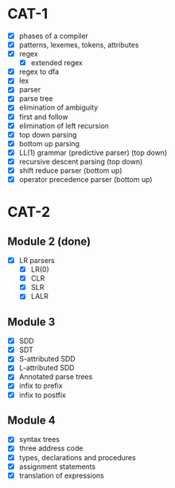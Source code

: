 
# CAT-1

- [x] phases of a compiler
- [x] patterns, lexemes, tokens, attributes
- [x] regex
	- [x] extended regex
- [x] regex to dfa
- [x] lex
- [x] parser
- [x] parse tree
- [x] elimination of ambiguity
- [x] first and follow
- [x] elimination of left recursion
- [x] top down parsing
- [x] bottom up parsing
- [x] LL(1) grammar (predictive parser) (top down)
- [x] recursive descent parsing (top down)
- [x] shift reduce parser (bottom up)
- [x] operator precedence parser (bottom up)

# CAT-2

## Module 2 (done)
- [x] LR parsers
	- [x] LR(0)
	- [x] CLR
	- [x] SLR
	- [x] LALR
## Module 3
- [x] SDD
- [x] SDT
- [x] S-attributed SDD
- [x] L-attributed SDD
- [x] Annotated parse trees
- [x] infix to prefix
- [x] infix to postfix

## Module 4
- [x] syntax trees
- [x] three address code
- [x] types, declarations and procedures
- [x] assignment statements
- [x] translation of expressions